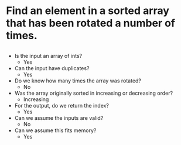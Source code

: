 # Find an element in a sorted array that has been rotated a number of times.

##
* Is the input an array of ints?
  * Yes
* Can the input have duplicates?
  * Yes
* Do we know how many times the array was rotated?
  * No
* Was the array originally sorted in increasing or decreasing order?
  * Increasing
* For the output, do we return the index?
  * Yes
* Can we assume the inputs are valid?
  * No
* Can we assume this fits memory?
  * Yes

